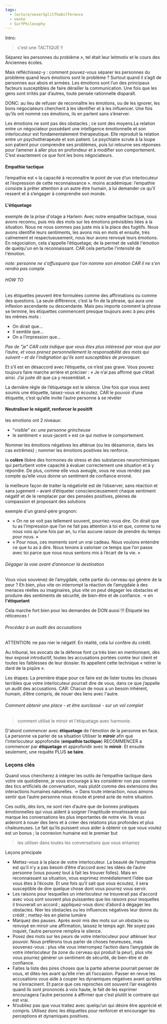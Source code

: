 ```yaml
---
tags:
  - lecture/neverSplitTheDifference
  - vente
  - SurfPhilosophy
---
```

Intro: 
> c'est une TACTIQUE !!

 Séparez les personnes du problème », tel était leur leitmotiv et le cours des Anciennes écoles.
 
 Mais réfléchissez-y : comment pouvez-vous séparer les personnes du problème quand leurs émotions sont le problème ? Surtout quand il s’agit de personnes aux abois et armées. Les émotions sont l’un des principaux facteurs susceptibles de faire dérailler la communication. Une fois que les gens sont irrités par d’autres, toute pensée rationnelle disparaît.

DONC: au lieu de refuser de reconnaître les émotions, ou de les ignorer, les bons négociateurs cherchent à les identifier et à les influencer. Une fois qu’ils ont nommé ces émotions, ils en parlent sans s’énerver. 


Les émotions ne sont pas des obstacles ; ce sont des moyens.La relation entre un négociateur possédant une intelligence émotionnelle et son interlocuteur est fondamentalement thérapeutique. Elle reproduit la relation entre un psychothérapeute et son patient. Le psychiatre scrute à la loupe son patient pour comprendre ses problèmes, puis lui retourne ses réponses pour l’amener à aller plus en profondeur et à modifier son comportement. C’est exactement ce que font les bons négociateurs.


#### Empathie tactique
l’empathie est « la capacité à reconnaître le point de vue d’un interlocuteur et l’expression de cette reconnaissance ».
moins académique: l’empathie consiste à prêter attention à un autre être humain, à lui demander ce qu’il ressent et à s’engager à comprendre son monde.


#### L'étiquetage
exemple de la prise d'otage a Harlem: Avec notre empathie tactique, nous avons reconnu, puis mis des mots sur les émotions prévisibles liées à la situation. Nous ne nous sommes pas juste mis à la place des fugitifs. Nous avons identifié leurs sentiments, les avons mis en mots et ensuite, très calmement et respectueusement, nous leur avons renvoyé leurs émotions.
En négociation, cela s’appelle l’étiquetage; de la permet de validé l'émotion de quelqu'un en la reconnaissant.
CAR cela perturbe l'intensité de l'émotion. 

*note: personne ne s'offusquera que l'on nomme son émotion CAR il ne s'en rendra pas compte*

###### HOW TO 
Les étiquettes peuvent être formulées comme des affirmations ou comme des questions. La seule différence, c’est la fin de la phrase, qui aura une inflexion ascendante ou descendante. Mais peu importe comment la phrase se termine, les étiquettes commencent presque toujours avec à peu près les mêmes mots :
- On dirait que...
- Il semble que…
- On a l’impression que…

*Pas de "je" CAR cela indique que vous êtes plus intéressé par vous que par l’autre, et vous prenez personnellement la responsabilité des mots qui suivent – et de l’indignation qu’ils sont susceptibles de provoquer.*

Et s’il est en désaccord avec l’étiquette, ce n’est pas grave. Vous pouvez toujours faire marche arrière et préciser : « Je n’ai pas affirmé que c’était ainsi. J’ai juste dit que ça y ressemblait. »


La dernière règle de l’étiquetage est le silence. Une fois que vous avez soumis une étiquette, taisez-vous et écoutez. CAR le pouvoir d’une étiquette, c’est qu’elle invite l’autre personne à se révéler

#### Neutraliser le négatif, renforcer le positift
les emotions ont 2 niveaux:
- "visible" *ex: une personne grincheuse*
- le sentiment « sous-jacent » est ce qui motive le comportement.

Nommer les émotions négatives les atténue (ou les désamorce, dans les cas extrêmes) ; nommer les émotions positives les renforce.

la **colère** libère des hormones de stress et des substances neurochimiques qui perturbent votre capacité à évaluer correctement une situation et à y répondre. De plus, comme elle vous aveugle, vous ne vous rendez pas compte qu’elle vous donne un sentiment de confiance erroné.


la meilleure façon de traiter la négativité est de l’observer, sans réaction et sans jugement – avant d’étiqueter consciencieusement chaque sentiment négatif et de le remplacer par des pensées positives, pleines de compassion et proposant des solutions

exemple d'un grand-père grognon:
- « On ne se voit pas tellement souvent, pourriez-vous dire. On dirait que tu as l’impression que l’on ne fait pas attention à toi et que, comme tu ne nous vois qu’une fois par an, tu n’as aucune raison de prendre du temps pour nous. »
- « Pour nous, ces moments sont un vrai cadeau. Nous voulons entendre ce que tu as à dire. Nous tenons à valoriser ce temps que l’on passe avec toi parce que nous nous sentons mis à l’écart de ta vie. »

###### Dégager la voie avant d’annoncer la destination
Vous vous souvenez de l’amygdale, cette partie du cerveau qui génère de la peur ? Eh bien, plus vite on interrompt la réaction de l’amygdale à des menaces réelles ou imaginaires, plus vite on peut dégager les obstacles et produire des sentiments de sécurité, de bien-être et de confiance.
-> en **l'étiquetant**

Cela marche fort bien pour les demandes de DON aussi !!! Étiqueté les réticences !


###### Procédez à un audit des accusations
ATTENTION: ne pas nier le négatif. En réalité, cela lui confère du crédit.

Au tribunal, les avocats de la défense font ça très bien en mentionnant, dès leur exposé introductif, toutes les accusations portées contre leur client et toutes les faiblesses de leur dossier. Ils appellent cette technique « retirer le dard de la piqûre ».


Les étapes: 
La première étape pour ce faire est de lister toutes les choses terribles que votre interlocuteur pourrait dire de vous, dans ce que j’appelle un audit des accusations.
CAR:  Chacun de nous a un besoin inhérent, humain, d’être compris, de nouer des liens avec l'autre.

###### Comment obtenir une place - et être surclassé - sur un vol complet
> comment utilisé le miroir et l'étiquetage avec harmonie.


D'abord commencer avec **étiquetage** de l'émotion de la personne en face.
La personne va parler de sa situation
Utiliser le **miroir** afin que l'interlocuteur approfondie (**empathie tactique**)
RECOMMENCER a commencer par **étiquetage** et approfondir avec le **miroir**.
 Et ensuite seulement, une requête PLUS **se taire**.

### Leçons clés
Quand vous chercherez à intégrer les outils de l’empathie tactique dans votre vie quotidienne, je vous encourage à les considérer non pas comme des tics artificiels de conversation, mais plutôt comme des extensions des interactions humaines naturelles.
-> Dans toute interaction, nous aimons sentir que l’autre personne nous écoute et prend acte de notre situation. 

Ces outils, dès lors, ne sont rien d’autre que de bonnes pratiques émotionnelles qui vous aident à soigner l’inaptitude envahissante qui marque les conversations les plus importantes de notre vie. Ils vous aideront à nouer des liens et à créer des relations plus profondes et plus chaleureuses. Le fait qu’ils puissent vous aider à obtenir ce que vous voulez est un bonus ; la connexion humaine est le premier but

> les utiliser dans toutes les conversations que vous entamez

Leçons principale
- Mettez-vous à la place de votre interlocuteur. La beauté de l’empathie est qu’il n’y a pas besoin d’être d’accord avec les idées de l’autre personne (vous pouvez tout à fait les trouver folles). Mais en reconnaissant sa situation, vous exprimez immédiatement l’idée que vous êtes à l’écoute. Et une fois qu’il sait que vous écoutez, il sera susceptible de dire quelque chose dont vous pourrez vous servir.
- Les raisons pour lesquelles un interlocuteur ne trouverait pas d’accord avec vous sont souvent plus puissantes que les raisons pour lesquelles il trouverait un accord ; appliquez-vous donc d’abord à dégager les obstacles. Nier les obstacles ou les influences négatives leur donne du crédit ; mettez-les en pleine lumière
- Marquez des pauses. Après avoir mis des mots sur un obstacle ou renvoyé en miroir une affirmation, laissez le temps agir. Ne soyez pas inquiet, l’autre personne remplira le silence.
- Posez des mots sur les peurs de votre interlocuteur pour atténuer leur pouvoir. Nous préférons tous parler de choses heureuses, mais souvenez-vous : plus vite vous interrompez l’action dans l’amygdale de votre interlocuteur (la zone du cerveau qui produit la peur), plus vite vous pourrez générer un sentiment de sécurité, de bien-être et de confiance.
- Faites la liste des pires choses que la partie adverse pourrait penser de vous, et dites-les avant qu’elle n’en ait l’occasion. Passer en revue les accusations vous aide à couper les dynamiques négatives avant qu’elles ne s’enracinent. Et parce que ces reproches ont souvent l’air exagérés quand ils sont prononcés à voix haute, le fait de les exprimer encouragera l’autre personne à affirmer que c’est plutôt le contraire qui est vrai.
- N’oubliez pas que vous traitez avec quelqu’un qui désire être apprécié et compris. Utilisez donc les étiquettes pour renforcer et encourager les perceptions et dynamiques positives.
